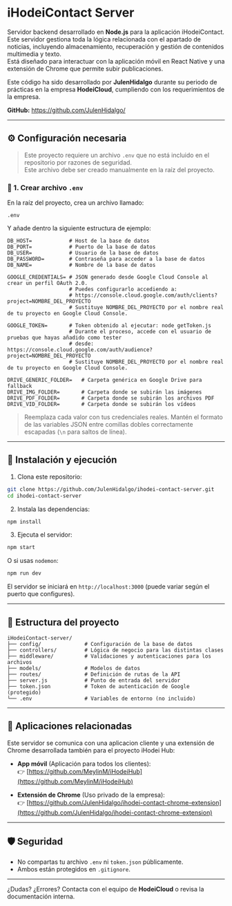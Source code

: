 # iHodeiContact Server

Servidor backend desarrollado en **Node.js** para la aplicación iHodeiContact.  
Este servidor gestiona toda la lógica relacionada con el apartado de noticias, incluyendo almacenamiento, recuperación y gestión de contenidos multimedia y texto.  
Está diseñado para interactuar con la aplicación móvil en React Native y una extensión de Chrome que permite subir publicaciones.

Este código ha sido desarrollado por **JulenHidalgo** durante su periodo de prácticas en la empresa **HodeiCloud**, cumpliendo con los requerimientos de la empresa.

**GitHub:** https://github.com/JulenHidalgo/

---

## ⚙️ Configuración necesaria

> Este proyecto requiere un archivo `.env` que no está incluido en el repositorio por razones de seguridad.  
> Este archivo debe ser creado manualmente en la raíz del proyecto.

### 📄 1. Crear archivo `.env`

En la raíz del proyecto, crea un archivo llamado:

```
.env
```

Y añade dentro la siguiente estructura de ejemplo:

```env
DB_HOST=            # Host de la base de datos
DB_PORT=            # Puerto de la base de datos
DB_USER=            # Usuario de la base de datos
DB_PASSWORD=        # Contraseña para acceder a la base de datos
DB_NAME=            # Nombre de la base de datos

GOOGLE_CREDENTIALS= # JSON generado desde Google Cloud Console al crear un perfil OAuth 2.0.
                    # Puedes configurarlo accediendo a:
                    # https://console.cloud.google.com/auth/clients?project=NOMBRE_DEL_PROYECTO
                    # Sustituye NOMBRE_DEL_PROYECTO por el nombre real de tu proyecto en Google Cloud Console.

GOOGLE_TOKEN=       # Token obtenido al ejecutar: node getToken.js
                    # Durante el proceso, accede con el usuario de pruebas que hayas añadido como tester
                    # desde: https://console.cloud.google.com/auth/audience?project=NOMBRE_DEL_PROYECTO
                    # Sustituye NOMBRE_DEL_PROYECTO por el nombre real de tu proyecto en Google Cloud Console.

DRIVE_GENERIC_FOLDER=   # Carpeta genérica en Google Drive para fallback
DRIVE_IMG_FOLDER=       # Carpeta donde se subirán las imágenes
DRIVE_PDF_FOLDER=       # Carpeta donde se subirán los archivos PDF
DRIVE_VID_FOLDER=       # Carpeta donde se subirán los vídeos
```

> Reemplaza cada valor con tus credenciales reales. Mantén el formato de las variables JSON entre comillas dobles correctamente escapadas (`\n` para saltos de línea).

---

## 🚀 Instalación y ejecución

1. Clona este repositorio:

```bash
git clone https://github.com/JulenHidalgo/ihodei-contact-server.git
cd ihodei-contact-server
```

2. Instala las dependencias:

```bash
npm install
```

3. Ejecuta el servidor:

```bash
npm start
```

O si usas `nodemon`:

```bash
npm run dev
```

El servidor se iniciará en `http://localhost:3000` (puede variar según el puerto que configures).

---

## 📂 Estructura del proyecto

```
iHodeiContact-server/
├── config/              # Configuración de la base de datos
├── controllers/         # Lógica de negocio para las distintas clases
├── middleware/          # Validaciones y autenticaciones para los archivos
├── models/              # Modelos de datos
├── routes/              # Definición de rutas de la API
├── server.js            # Punto de entrada del servidor
├── token.json           # Token de autenticación de Google (protegido)
└── .env                 # Variables de entorno (no incluido)
```

---

## 📱 Aplicaciones relacionadas

Este servidor se comunica con una aplicacion cliente y una extensión de Chrome desarrollada también para el proyecto iHodei Hub:

- **App móvil** (Aplicación para todos los clientes):  
  👉 [https://github.com/MeylinM/iHodeiHub](https://github.com/MeylinM/iHodeiHub)

- **Extensión de Chrome** (Uso privado de la empresa):  
  👉 [https://github.com/JulenHidalgo/ihodei-contact-chrome-extension](https://github.com/JulenHidalgo/ihodei-contact-chrome-extension)

---

## 🛡️ Seguridad

- No compartas tu archivo `.env` ni `token.json` públicamente.
- Ambos están protegidos en `.gitignore`.

---

¿Dudas? ¿Errores? Contacta con el equipo de **HodeiCloud** o revisa la documentación interna.
